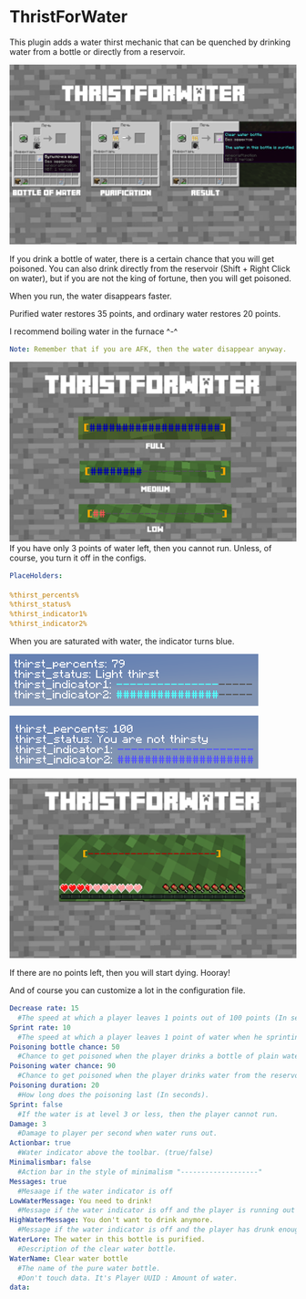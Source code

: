 
# ThristForWater
This plugin adds a water thirst mechanic that can be quenched by drinking water from a bottle or directly from a reservoir.

![craft](/images/2.png)

If you drink a bottle of water, there is a certain chance that you will get poisoned. You can also drink directly from the reservoir (Shift + Right Click on water), but if you are not the king of fortune, then you will get poisoned.

When you run, the water disappears faster.

Purified water restores 35 points, and ordinary water restores 20 points.

I recommend boiling water in the furnace ^-^

```yml
Note: Remember that if you are AFK, then the water disappear anyway.
```
![bar](/images/3.png)
If you have only 3 points of water left, then you cannot run. Unless, of course, you turn it off in the configs.

```yml
PlaceHolders:

%thirst_percents%
%thirst_status%
%thirst_indicator1%
%thirst_indicator2%
```
When you are saturated with water, the indicator turns blue.

![placeholders](/images/5.png)

![placeholders](/images/6.png)

![zero](/images/4.png)

If there are no points left, then you will start dying. Hooray!

And of course you can customize a lot in the configuration file.

```yml
Decrease rate: 15
  #The speed at which a player leaves 1 points out of 100 points (In seconds).
Sprint rate: 10
  #The speed at which a player leaves 1 point of water when he sprinting (In seconds).
Poisoning bottle chance: 50
  #Chance to get poisoned when the player drinks a bottle of plain water.
Poisoning water chance: 90
  #Chance to get poisoned when the player drinks water from the reservoir.
Poisoning duration: 20
  #How long does the poisoning last (In seconds).
Sprint: false
  #If the water is at level 3 or less, then the player cannot run.
Damage: 3
  #Damage to player per second when water runs out.
Actionbar: true
  #Water indicator above the toolbar. (true/false)
Minimalismbar: false
  #Action bar in the style of minimalism "-------------------"
Messages: true
  #Mesaage if the water indicator is off
LowWaterMessage: You need to drink!
  #Message if the water indicator is off and the player is running out of water.
HighWaterMessage: You don't want to drink anymore.
  #Message if the water indicator is off and the player has drunk enough water.
WaterLore: The water in this bottle is purified.
  #Description of the clear water bottle.
WaterName: Clear water bottle
  #The name of the pure water bottle.
  #Don't touch data. It's Player UUID : Amount of water.
data:
```
